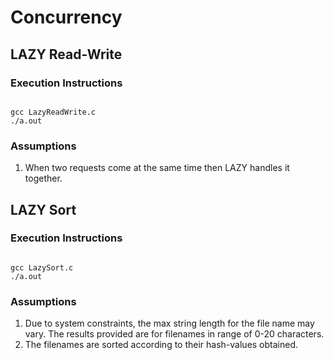 # Concurrency


## LAZY Read-Write

### Execution Instructions

```

gcc LazyReadWrite.c
./a.out

```

### Assumptions

1. When two requests come at the same time then LAZY handles it together.

## LAZY Sort

### Execution Instructions

```

gcc LazySort.c
./a.out

```

### Assumptions

1. Due to system constraints, the max string length for the file name may vary. The results provided are for filenames in range of 0-20 characters.
2. The filenames are sorted according to their hash-values obtained.


